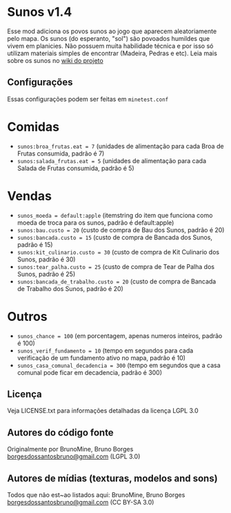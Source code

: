 Sunos v1.4
==========

Esse mod adiciona os povos sunos ao jogo que aparecem aleatoriamente pelo mapa.
Os sunos (do esperanto, "sol") são povoados humildes que vivem 
em planicies. Não possuem muita habilidade técnica e por isso 
só utilizam materiais simples de encontrar 
(Madeira, Pedras e etc). Leia mais sobre os sunos no [wiki do projeto](https://github.com/BrunoMine/sociedades/wiki/Sunos)

## Configurações

Essas configurações podem ser feitas em `minetest.conf`

# Comidas
- `sunos:broa_frutas.eat = 7` (unidades de alimentação para cada Broa de Frutas consumida, padrão é 7)
- `sunos:salada_frutas.eat = 5` (unidades de alimentação para cada Salada de Frutas consumida, padrão é 5)

# Vendas
- `sunos_moeda = default:apple` (itemstring do item que funciona como moeda de troca para os sunos, padrão é default:apple)
- `sunos:bau.custo = 20` (custo de compra de Bau dos Sunos, padrão é 20)
- `sunos:bancada.custo = 15` (custo de compra de Bancada dos Sunos, padrão é 15)
- `sunos:kit_culinario.custo = 30` (custo de compra de Kit Culinario dos Sunos, padrão é 30)
- `sunos:tear_palha.custo = 25` (custo de compra de Tear de Palha dos Sunos, padrão é 25)
- `sunos:bancada_de_trabalho.custo = 20` (custo de compra de Bancada de Trabalho dos Sunos, padrão é 20)

# Outros
- `sunos_chance = 100` (em porcentagem, apenas numeros inteiros, padrão é 100)
- `sunos_verif_fundamento = 10` (tempo em segundos para cada verificação de um fundamento ativo no mapa, padrão é 10)
- `sunos_casa_comunal_decadencia = 300` (tempo em segundos que a casa comunal pode ficar em decadencia, padrão é 300)


## Licença
Veja LICENSE.txt para informações detalhadas da licença LGPL 3.0

Autores do código fonte
-----------------------
Originalmente por BrunoMine, Bruno Borges <borgesdossantosbruno@gmail.com> (LGPL 3.0)

Autores de mídias (texturas, modelos and sons)
----------------------------------------------
Todos que não est~ao listados aqui:
BrunoMine, Bruno Borges <borgesdossantosbruno@gmail.com> (CC BY-SA 3.0)

